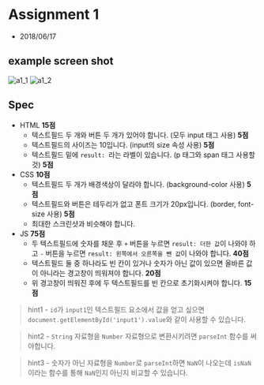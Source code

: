 # Assignment 1

* 2018/06/17

## example screen shot
![a1_1](https://github.com/JonJee/javascriptstudy/blob/master/img/assignment1_1.png)
![a1_2](https://github.com/JonJee/javascriptstudy/blob/master/img/assignment1_2.png)

## Spec
* HTML **15점**
    * 텍스트필드 두 개와 버튼 두 개가 있어야 합니다. (모두 input 태그 사용) **5점**
    * 텍스트필드의 사이즈는 10입니다. (input의 size 속성 사용) **5점**
    * 텍스트필드 밑에 `result: `라는 라벨이 있습니다. (p 태그와 span 태그 사용할 것) **5점**
* CSS **10점**
    * 텍스트필드 두 개가 배경색상이 달라야 합니다. (background-color 사용) **5점**
    * 텍스트필드와 버튼은 테두리가 없고 폰트 크기가 20px입니다. (border, font-size 사용) **5점**
    * 최대한 스크린샷과 비슷해야 합니다.
* JS **75점**
    * 두 텍스트필드에 숫자를 채운 후 `+` 버튼을 누르면 `result: 더한 값`이 나와야 하고 `-` 버튼을 누르면 `result: 왼쪽에서 오른쪽을 뺀 값`이 나와야 합니다. **40점**
    * 텍스트필드 둘 중 하나라도 빈 칸이 있거나 숫자가 아닌 값이 있으면 올바른 값이 아니라는 경고창이 띄워져야 합니다. **20점**
    * 위 경고창이 띄워진 후에 두 텍스트필드를 빈 칸으로 초기화시켜야 합니다. **15점**

> hint1 - `id`가 `input1`인 텍스트필드 요소에서 값을 얻고 싶으면 `document.getElementById('input1').value`와 같이 사용할 수 있습니다.

> hint2 - `String` 자료형을 `Number` 자료형으로 변환시키려면 `parseInt` 함수를 써야합니다.

> hint3 - 숫자가 아닌 자료형을 `Number`로 `parseInt`하면 `NaN`이 나오는데 `isNaN`이라는 함수를 통해 `NaN`인지 아닌지 비교할 수 있습니다.